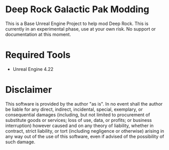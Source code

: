 # Deep Rock Galactic Pak Modding

This is a Base Unreal Engine Project to help mod Deep Rock. This is currently in an experimental phase, use at your own risk. No support or documentation at this moment.

# Required Tools
* Unreal Engine 4.22

# Disclaimer

This software is provided by the author "as is". In no event shall the author be liable for any direct, indirect, incidental, special, exemplary, or consequential damages (including, but not limited to procurement of substitute goods or services; loss of use, data, or profits; or business interruption) however caused and on any theory of liability, whether in contract, strict liability, or tort (including negligence or otherwise) arising in any way out of the use of this software, even if advised of the possibility of such damage.
